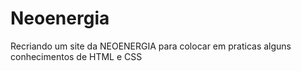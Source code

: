 # Neoenergia

Recriando um site da NEOENERGIA para colocar em praticas alguns conhecimentos de HTML e CSS
